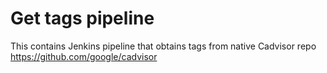 # Get tags pipeline

This contains Jenkins pipeline that obtains tags from native Cadvisor repo <https://github.com/google/cadvisor>

